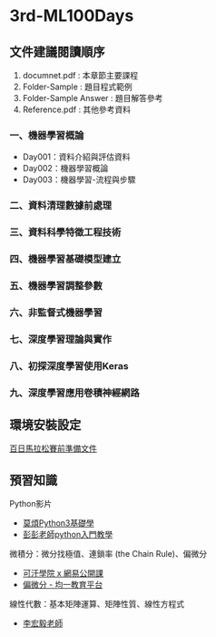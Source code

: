 # 3rd-ML100Days
## 文件建議閱讀順序  
1. documnet.pdf : 本章節主要課程  
2. Folder-Sample : 題目程式範例  
3. Folder-Sample Answer : 題目解答參考  
4. Reference.pdf : 其他參考資料    

### 一、機器學習概論  
* Day001：資料介紹與評估資料  
* Day002：機器學習概論  
* Day003：機器學習-流程與步驟  

### 二、資料清理數據前處理

### 三、資料科學特徵工程技術

### 四、機器學習基礎模型建立

### 五、機器學習調整參數

### 六、非監督式機器學習

### 七、深度學習理論與實作

### 八、初探深度學習使用Keras

### 九、深度學習應用卷積神經網路

## 環境安裝設定
[百日馬拉松賽前準備文件](https://www.evernote.com/shard/s366/client/snv?noteGuid=fcdca0a8-ce71-4233-a808-239b9adeea5e&noteKey=669e9ac97410606d&sn=https://www.evernote.com/shard/s366/sh/fcdca0a8-ce71-4233-a808-239b9adeea5e/669e9ac97410606d&title=%25E7%2599%25BE%25E6%2597%25A5%25E9%25A6%25AC%25E6%258B%2589%25E6%259D%25BE%25E8%25B3%25BD%25E5%2589%258D%25E6%25BA%2596%25E5%2582%2599%25E6%2596%2587%25E4%25BB%25B6)

## 預習知識
Python影片
- [莫煩Python3基礎學](https://morvanzhou.github.io/tutorials/python-basic/basic/)
- [彭彭老師python入門教學](shorturl.at/rvBW9)

微積分：微分找極值、連鎖率 (the Chain Rule)、偏微分
- [可汗學院 x 網易公開課](http://open.163.com/movie/2011/4/C/J/M8R669LTT_M8RBCHPCJ.html)
- [偏微分 - 均一教育平台](https://www.junyiacademy.org/root/many-great-teachers/fcu-calculus-ch9/v/ZhQXtz9ypR0)

線性代數：基本矩陣運算、矩陣性質、線性方程式
- [李宏毅老師](https://www.youtube.com/watch?v=uUrt8xgdMbs&feature=youtu.be)
